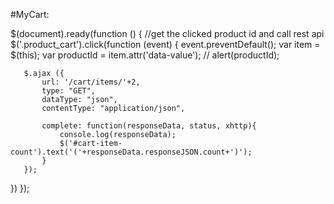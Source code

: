 #MyCart:

$(document).ready(function () {
//get the clicked product id and call rest api
   $('.product_cart').click(function (event) {
       event.preventDefault();
       var item = $(this);
       var productId = item.attr('data-value');
       // alert(productId);

       $.ajax ({
           url: '/cart/items/'+2,
           type: "GET",
           dataType: "json",
           contentType: "application/json",

           complete: function(responseData, status, xhttp){
               console.log(responseData);
               $('#cart-item-count').text('('+responseData.responseJSON.count+')');
           }
       });
   })
});
<!--stackedit_data:
eyJoaXN0b3J5IjpbNzEyNTM0Mjc0XX0=
-->